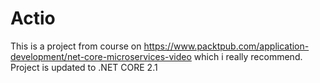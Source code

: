 # Actio
This is a project from course on https://www.packtpub.com/application-development/net-core-microservices-video which i really recommend.
Project is updated to .NET CORE 2.1
